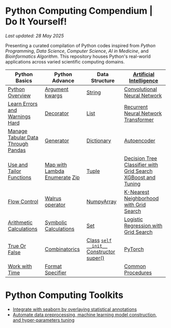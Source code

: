 # Python Computing Compendium | Do It Yourself!

*Last updated: 28 May 2025*

Presenting a curated compilation of Python codes inspired from *Python Programming*, *Data Science*, *Computer Science*, *AI in Medicine*, and *Bioinformatics Algorithm*. This repository houses Python's real-world applications across varied scientific computing domains. 

| Python Basics | Python Advance | Data Structure | [Artificial Intelligence](https://github.com/SciComp8/Python_Programming/tree/main/Artificial_Intelligence) | 
|----------|----------|----------|----------|
| [Python Overview](Python_Overview.ipynb) | [Argument](Utilities/Function/Argument.py) [kwargs](Utilities/Function/**kwargs.py) | [String](Utilities/String) | [Convolutional Neural Network](Artificial_Intelligence/AI_Medicine/Programing_Assignment3.ipynb) | 
| [Learn Errors and Warnings Hard](*Learn_Error_Warning.md) | [Decorator](Utilities/Decorator.py) | [List](Utilities/List) | [Recurrent Neural Network](Artificial_Intelligence/AI_Medicine/Recurrent_Neural_Network.ipynb) [Transformer](Artificial_Intelligence/Build_Transformer.py) | 
| [Manage Tabular Data Through Pandas](Utilities/pandas) | [Generator](Utilities/Generator.py) | [Dictionary](Utilities/Dictionary) | [Autoencoder](Artificial_Intelligence/AI_Medicine/Autoencoder) | 
| [Use and Tailor Functions](Utilities/Function) | [Map with Lambda](https://github.com/SciComp8/Python_Programming/blob/main/Utilities/Function/Lambda_Function.py#L37)  [Enumerate](Utilities/Tuple/Enumerate_Position.py)  [Zip](https://github.com/SciComp8/Python_Programming/blob/main/Utilities/Tuple/zip.py) | [Tuple](Utilities/Tuple) | [Decision Tree Classifier with Grid Search](Artificial_Intelligence/Machine_Learning/Decision_Tree_Mortality.ipynb) [XGBoost and Tuning](Artificial_Intelligence/Machine_Learning/XGBoost) | 
| [Flow Control](Utilities/Flow_Control) | [Walrus operator](Utilities/Operator/:=.py) | [NumpyArray](Utilities/NumPy) | [K-Nearest Neighborhood with Grid Search](Artificial_Intelligence/AI_Medicine/Programing_Assignment1.ipynb) | 
| [Arithmetic Calculations](Utilities/Math/Number) | [Symbolic Calculations](Utilities/Symbolic_Computation.py) | [Set](Utilities/Set) | [Logistic Regression with Grid Search](Artificial_Intelligence/Machine_Learning/Logistic_Regression_Mortality.ipynb) | 
| [True Or False](Utilities/Operator/Boolean_Operator.py) | [Combinatorics](Utilities/Python_Combinatorics.ipynb) | [Class](Utilities/Class) [`self`](Utilities/Class/Create_Class_v1.py#L8) [`__init__` Constructor](Utilities/Class/Create_Class_v1.py#L51) [super()](Utilities/Class/Create_Class_v1.py#L119) | [PyTorch](Artificial_Intelligence/PyTorch) | 
| [Work with Time](https://github.com/SciComp8/Python_Programming/tree/main/Utilities/Date) | [Format Specifier](https://github.com/SciComp8/Python_Programming/blob/main/Utilities/String/1_Format_String.py#L30) | | [Common Procedures](https://github.com/SciComp8/Python_Programming/tree/main/Artificial_Intelligence)



# Python Computing Toolkits
- [Integrate with seaborn by overlaying statistical annotations](https://github.com/trevismd/statannotations)
- [Automate data preprocessing, machine learning model construction, and hyper-parameters tuning](https://github.com/mljar/mljar-supervised)


